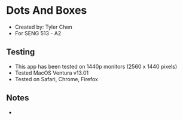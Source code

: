 # Dots And Boxes
- Created by: Tyler Chen
- For SENG 513 - A2

## Testing
- This app has been tested on 1440p monitors (2560 x 1440 pixels)
- Tested MacOS Ventura v13.01
- Tested on Safari, Chrome, Firefox

## Notes
- 
